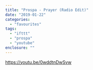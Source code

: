 ```yaml
---
title: "Prospa - Prayer (Radio Edit)"
date: "2019-01-22"
categories: 
  - "favourites"
tags: 
  - "ifttt"
  - "prospa"
  - "youtube"
enclosure: ""
---
```


https://youtu.be/0wddtnDwSvw
